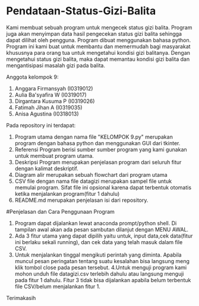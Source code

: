 # Pendataan-Status-Gizi-Balita
 Kami membuat sebuah program untuk mengecek status gizi balita. Program juga akan menyimpan data hasil pengecekan status gizi balita sehingga dapat dilihat oleh pengguna. Program dibuat menggunakan bahasa python. Program ini kami buat untuk membantu dan memermudah bagi masyarakat khususnya para orang tua untuk mengetahui kondisi gizi balitanya. Dengan mengetahui status gizi balita, maka dapat memantau kondisi gizi balita dan mengantisipasi masalah gizi pada balita.
 
Anggota kelompok 9:
1. Anggara Firmansyah  (I0319012)
2. Aulia Ba'syafira W  (I0319017)
3. Dirgantara Kusuma P (I0319026)
4. Fatimah Jihan A     (I0319035)
5. Anisa Agustina      (I0318013)

Pada repository ini terdapat:
 1. Program utama dengan nama file "KELOMPOK 9.py"
    merupakan program dengan bahasa python dan menggunakan GUI dari tkinter.
 2. Referensi Program
    berisi sumber sumber program yang kami gunakan untuk membuat program utama.
 3. Deskripsi Program
    merupakan penjelasan program dari seluruh fitur dengan kalimat deskriptif.
 4. Diagram alir
    merupakan sebuah flowchart dari program utama
 5. CSV file dengan nama file datagizi
    merupakan sampel file untuk memulai program. Sifat file ini opsional karena dapat terbentuk otomatis ketika menjalankan     program(fitur 1 dahulu)
 6. README.md
    merupakan penjelasan isi dari repository.

#Penjelasan dan Cara Penggunaan Program
 1. Program dapat dijalankan lewat anaconda prompt/python shell. Di tampilan awal akan ada pesan sambutan dilanjut dengan MENU AWAL.
 2. Ada 3 fitur utama yang dapat dipilih yaitu untuk, input data,cek data(fitur ini berlaku sekali running), dan cek data yang telah masuk dalam file CSV.
 3. Untuk menjalankan tinggal mengikuti perintah yang diminta. Apabila muncul pesan peringatan tentang suatu kesalahan bisa langsung meng klik tombol close pada pesan tersebut.
 4.Untuk menguji program kami mohon unduh file datagizi.csv terlebih dahulu atau langsung menguji pada fitur 1 dahulu.
Fitur 3 tidak bisa dijalankan apabila belum terbentuk file CSV/belum menjalankan fitur 1.

Terimakasih
 



